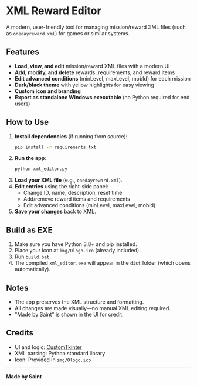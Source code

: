 # XML Reward Editor

A modern, user-friendly tool for managing mission/reward XML files (such as `onedayreward.xml`) for games or similar systems.

## Features
- **Load, view, and edit** mission/reward XML files with a modern UI
- **Add, modify, and delete** rewards, requirements, and reward items
- **Edit advanced conditions** (minLevel, maxLevel, mobId) for each mission
- **Dark/black theme** with yellow highlights for easy viewing
- **Custom icon and branding**
- **Export as standalone Windows executable** (no Python required for end users)

## How to Use
1. **Install dependencies** (if running from source):
   ```bash
   pip install -r requirements.txt
   ```
2. **Run the app**:
   ```bash
   python xml_editor.py
   ```
3. **Load your XML file** (e.g., `onedayreward.xml`).
4. **Edit entries** using the right-side panel:
   - Change ID, name, description, reset time
   - Add/remove reward items and requirements
   - Edit advanced conditions (minLevel, maxLevel, mobId)
5. **Save your changes** back to XML.

## Build as EXE
1. Make sure you have Python 3.8+ and pip installed.
2. Place your icon at `img/Ologo.ico` (already included).
3. Run `build.bat`.
4. The compiled `xml_editor.exe` will appear in the `dist` folder (which opens automatically).

## Notes
- The app preserves the XML structure and formatting.
- All changes are made visually—no manual XML editing required.
- "Made by Saint" is shown in the UI for credit.

## Credits
- UI and logic: [CustomTkinter](https://github.com/TomSchimansky/CustomTkinter)
- XML parsing: Python standard library
- Icon: Provided in `img/Ologo.ico`

---
**Made by Saint** 